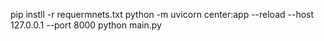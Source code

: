 pip instll -r requermnets.txt
python -m uvicorn center:app --reload --host 127.0.0.1 --port 8000
python main.py